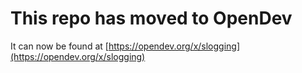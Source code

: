 # This repo has moved to OpenDev

It can now be found at [https://opendev.org/x/slogging](https://opendev.org/x/slogging)
